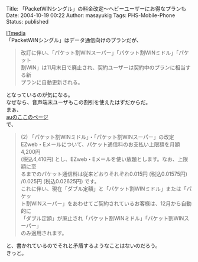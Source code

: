 Title: 「PacketWINシングル」の料金改定〜ヘビーユーザーにお得なプランも
Date: 2004-10-19 00:22
Author: masayukig
Tags: PHS-Mobile-Phone
Status: published

[ITmedia](http://www.itmedia.co.jp/mobile/articles/0410/18/news019.html)  
「PacketWINシングル」はデータ通信向けのプランだが、  

> 改訂に伴い、「パケット割WINスーパー」「パケット割WINミドル」「パケット  
> 割WIN」は11月末日で廃止され、契約ユーザーは契約中のプランに相当する新  
> プランに自動更新される。

となっているのが気になる。  
なぜなら、音声端末ユーザもこの割引を使えたはずだからだ。  
まぁ、  
[auのここのページ](http://www.kddi.com/corporate/news_release/2004/1006/besshi.html)  
で、

> \(2) 「パケット割WINミドル」・「パケット割WINスーパー」の改定  
> EZweb・Eメールについて、パケット通信料のお支払い上限額を月額4,200円  
> (税込4,410円) とし、EZweb・Eメールを使い放題とします。なお、上限額に至  
> るまでのパケット通信料は従来どおりそれぞれ0.015円 (税込0.01575円)  
> /0.025円 (税込0.02625円) です。  
> これに伴い、現在「ダブル定額」と「パケット割WINミドル」または「パケッ  
> ト割WINスーパー」をあわせてご契約されているお客様は、12月から自動的に  
> 「ダブル定額」が廃止され「パケット割WINミドル」「パケット割WINスーパー」  
> のみ適用されます。

と、書かれているのでそれと矛盾するようなことはないのだろう。  
きっと。
